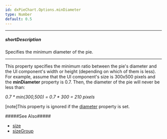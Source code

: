 ```yaml
---
id: dxPieChart.Options.minDiameter
type: Number
default: 0.5
---
```

---
##### shortDescription
Specifies the minimum diameter of the pie.

---
This property specifies the minimum ratio between the pie's diameter and the UI component's width or height (depending on which of them is less). For example, assume that the UI component's size is 300x500 pixels and the **minDiameter** property is 0.7. Then, the diameter of the pie will never be less than: 

*0.7 * min(300,500) = 0.7 * 300 = 210 pixels*

[note]This property is ignored if the [diameter](/api-reference/10%20UI%20Components/dxPieChart/1%20Configuration/diameter.md '/Documentation/ApiReference/UI_Components/dxPieChart/Configuration/#diameter') property is set.

#####See Also#####
- [size](/api-reference/10%20UI%20Components/dxPieChart/1%20Configuration/size '/Documentation/ApiReference/UI_Components/dxPieChart/Configuration/size/')
- [sizeGroup](/api-reference/10%20UI%20Components/dxPieChart/1%20Configuration/sizeGroup.md '/Documentation/ApiReference/UI_Components/dxPieChart/Configuration/#sizeGroup')
